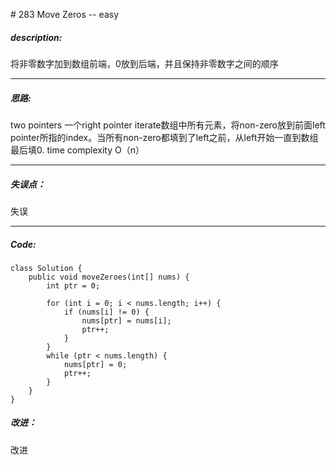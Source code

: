 \# 283 Move Zeros -- easy
##### description:
将非零数字加到数组前端，0放到后端，并且保持非零数字之间的顺序
****************
##### 思路:
two pointers
一个right pointer iterate数组中所有元素，将non-zero放到前面left pointer所指的index。当所有non-zero都填到了left之前，从left开始一直到数组最后填0.
time complexity  O（n）
**********
##### 失误点：
失误
********
##### Code:
```
class Solution {
    public void moveZeroes(int[] nums) {
        int ptr = 0;

        for (int i = 0; i < nums.length; i++) {
            if (nums[i] != 0) {
                nums[ptr] = nums[i];
                ptr++;
            }
        }
        while (ptr < nums.length) {
            nums[ptr] = 0;
            ptr++;
        }
    }
}
```
##### 改进：
改进
